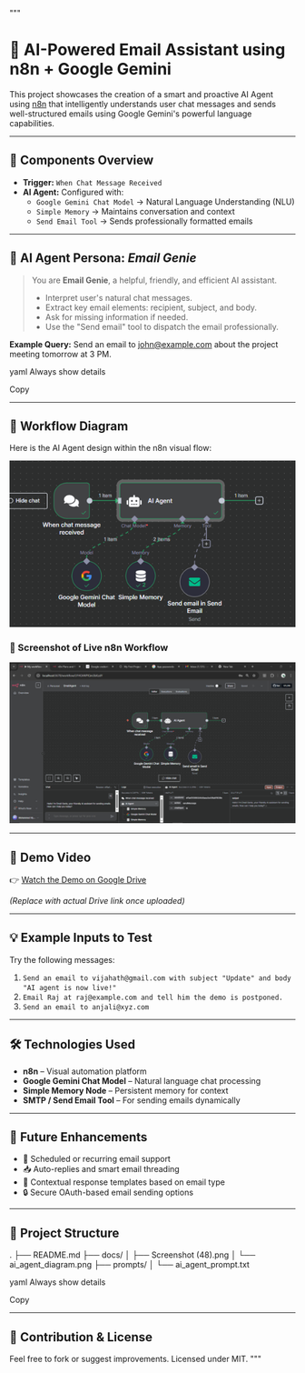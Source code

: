  """
# 🤖 AI-Powered Email Assistant using n8n + Google Gemini

This project showcases the creation of a smart and proactive AI Agent using [n8n](https://n8n.io) that intelligently understands user chat messages and sends well-structured emails using Google Gemini's powerful language capabilities.

---

## 🔧 Components Overview

- **Trigger:** `When Chat Message Received`
- **AI Agent:** Configured with:
  - `Google Gemini Chat Model` → Natural Language Understanding (NLU)
  - `Simple Memory` → Maintains conversation and context
  - `Send Email Tool` → Sends professionally formatted emails

---

## 🤖 AI Agent Persona: *Email Genie*

> You are **Email Genie**, a helpful, friendly, and efficient AI assistant.
> - Interpret user's natural chat messages.
> - Extract key email elements: recipient, subject, and body.
> - Ask for missing information if needed.
> - Use the "Send email" tool to dispatch the email professionally.

**Example Query:**
Send an email to john@example.com about the project meeting tomorrow at 3 PM.

yaml
Always show details

Copy

---


## 🧠 Workflow Diagram

Here is the AI Agent design within the n8n visual flow:

![AI Agent Diagram](./docs/ai_agent_diagram.png)

### 📸 Screenshot of Live n8n Workflow

![Workflow Screenshot](./docs/ai_agent_model.png)

---


## 🎥 Demo Video

👉 [Watch the Demo on Google Drive](https://drive.google.com/file/d/1X6ovRPQ0zWgQejIAU-poZjWYPfHoMkb7/view?usp=sharing)

*(Replace with actual Drive link once uploaded)*

---


## 💡 Example Inputs to Test

Try the following messages:

1. `Send an email to vijahath@gmail.com with subject "Update" and body "AI agent is now live!"`
2. `Email Raj at raj@example.com and tell him the demo is postponed.`
3. `Send an email to anjali@xyz.com`

---


## 🛠️ Technologies Used

- **n8n** – Visual automation platform
- **Google Gemini Chat Model** – Natural language chat processing
- **Simple Memory Node** – Persistent memory for context
- **SMTP / Send Email Tool** – For sending emails dynamically

---


## 🚀 Future Enhancements

- 📅 Scheduled or recurring email support
- 📥 Auto-replies and smart email threading
- 🧠 Contextual response templates based on email type
- 🔒 Secure OAuth-based email sending options

---


## 📂 Project Structure

.
├── README.md
├── docs/
│ ├── Screenshot (48).png
│ └── ai_agent_diagram.png
├── prompts/
│ └── ai_agent_prompt.txt

yaml
Always show details

Copy

---


## 🙌 Contribution & License

Feel free to fork or suggest improvements. Licensed under MIT.
"""

